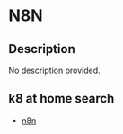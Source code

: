 # N8N

## Description

No description provided.

## k8 at home search

- [n8n](https://nanne.dev/k8s-at-home-search/#/n8n)
